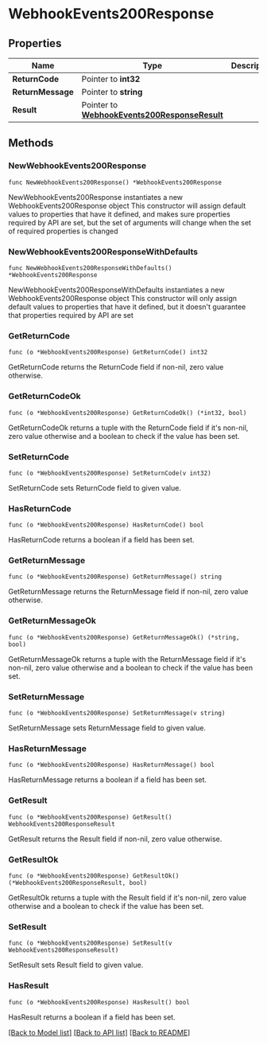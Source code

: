 # WebhookEvents200Response

## Properties

Name | Type | Description | Notes
------------ | ------------- | ------------- | -------------
**ReturnCode** | Pointer to **int32** |  | [optional] 
**ReturnMessage** | Pointer to **string** |  | [optional] 
**Result** | Pointer to [**WebhookEvents200ResponseResult**](WebhookEvents200ResponseResult.md) |  | [optional] 

## Methods

### NewWebhookEvents200Response

`func NewWebhookEvents200Response() *WebhookEvents200Response`

NewWebhookEvents200Response instantiates a new WebhookEvents200Response object
This constructor will assign default values to properties that have it defined,
and makes sure properties required by API are set, but the set of arguments
will change when the set of required properties is changed

### NewWebhookEvents200ResponseWithDefaults

`func NewWebhookEvents200ResponseWithDefaults() *WebhookEvents200Response`

NewWebhookEvents200ResponseWithDefaults instantiates a new WebhookEvents200Response object
This constructor will only assign default values to properties that have it defined,
but it doesn't guarantee that properties required by API are set

### GetReturnCode

`func (o *WebhookEvents200Response) GetReturnCode() int32`

GetReturnCode returns the ReturnCode field if non-nil, zero value otherwise.

### GetReturnCodeOk

`func (o *WebhookEvents200Response) GetReturnCodeOk() (*int32, bool)`

GetReturnCodeOk returns a tuple with the ReturnCode field if it's non-nil, zero value otherwise
and a boolean to check if the value has been set.

### SetReturnCode

`func (o *WebhookEvents200Response) SetReturnCode(v int32)`

SetReturnCode sets ReturnCode field to given value.

### HasReturnCode

`func (o *WebhookEvents200Response) HasReturnCode() bool`

HasReturnCode returns a boolean if a field has been set.

### GetReturnMessage

`func (o *WebhookEvents200Response) GetReturnMessage() string`

GetReturnMessage returns the ReturnMessage field if non-nil, zero value otherwise.

### GetReturnMessageOk

`func (o *WebhookEvents200Response) GetReturnMessageOk() (*string, bool)`

GetReturnMessageOk returns a tuple with the ReturnMessage field if it's non-nil, zero value otherwise
and a boolean to check if the value has been set.

### SetReturnMessage

`func (o *WebhookEvents200Response) SetReturnMessage(v string)`

SetReturnMessage sets ReturnMessage field to given value.

### HasReturnMessage

`func (o *WebhookEvents200Response) HasReturnMessage() bool`

HasReturnMessage returns a boolean if a field has been set.

### GetResult

`func (o *WebhookEvents200Response) GetResult() WebhookEvents200ResponseResult`

GetResult returns the Result field if non-nil, zero value otherwise.

### GetResultOk

`func (o *WebhookEvents200Response) GetResultOk() (*WebhookEvents200ResponseResult, bool)`

GetResultOk returns a tuple with the Result field if it's non-nil, zero value otherwise
and a boolean to check if the value has been set.

### SetResult

`func (o *WebhookEvents200Response) SetResult(v WebhookEvents200ResponseResult)`

SetResult sets Result field to given value.

### HasResult

`func (o *WebhookEvents200Response) HasResult() bool`

HasResult returns a boolean if a field has been set.


[[Back to Model list]](../README.md#documentation-for-models) [[Back to API list]](../README.md#documentation-for-api-endpoints) [[Back to README]](../README.md)


